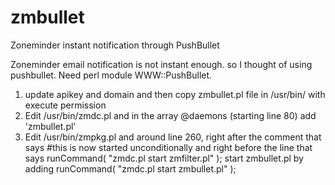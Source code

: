 # zmbullet
Zoneminder instant notification through PushBullet 

Zoneminder email notification is not instant enough. so I thought of using pushbullet.
Need perl module WWW::PushBullet.

1. update apikey and domain and then copy zmbullet.pl  file in /usr/bin/  with execute permission
2. Edit /usr/bin/zmdc.pl and in the array @daemons (starting line 80) add 'zmbullet.pl' 
3. Edit /usr/bin/zmpkg.pl and around line 260, right after the comment that says #this is now started unconditionally and right before the line that says runCommand( "zmdc.pl start zmfilter.pl" ); start zmbullet.pl by adding runCommand( "zmdc.pl start zmbullet.pl" ); 
